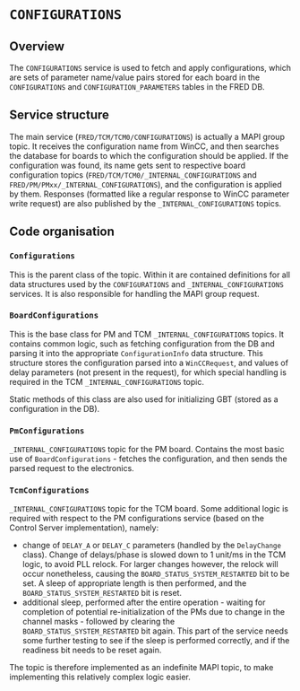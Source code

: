 # `CONFIGURATIONS`

## Overview
The `CONFIGURATIONS` service is used to fetch and apply configurations, which are sets of parameter name/value pairs stored for each board in the `CONFIGURATIONS` and `CONFIGURATION_PARAMETERS` tables in the FRED DB.

## Service structure
The main service (`FRED/TCM/TCM0/CONFIGURATIONS`) is actually a MAPI group topic. It receives the configuration name from WinCC, and then searches the database for boards to which the configuration should be applied. If the configuration was found, its name gets sent to respective board configuration topics (`FRED/TCM/TCM0/_INTERNAL_CONFIGURATIONS` and `FRED/PM/PMxx/_INTERNAL_CONFIGURATIONS`), and the configuration is applied by them. Responses (formatted like a regular response to WinCC parameter write request) are also published by the `_INTERNAL_CONFIGURATIONS` topics.

## Code organisation

### `Configurations`
This is the parent class of the topic. Within it are contained definitions for all data structures used by the `CONFIGURATIONS` and `_INTERNAL_CONFIGURATIONS` services. It is also responsible for handling the MAPI group request.

### `BoardConfigurations`
This is the base class for PM and TCM `_INTERNAL_CONFIGURATIONS` topics. It contains common logic, such as fetching configuration from the DB and parsing it into the appropriate `ConfigurationInfo` data structure. This structure stores the configuration parsed into a `WinCCRequest`, and values of delay parameters (not present in the request), for which special handling is required in the TCM `_INTERNAL_CONFIGURATIONS` topic.

Static methods of this class are also used for initializing GBT (stored as a configuration in the DB).

### `PmConfigurations`
`_INTERNAL_CONFIGURATIONS` topic for the PM board. Contains the most basic use of `BoardConfigurations` - fetches the configuration, and then sends the parsed request to the electronics.

### `TcmConfigurations`
`_INTERNAL_CONFIGURATIONS` topic for the TCM board. Some additional logic is required with respect to the PM configurations service (based on the Control Server implementation), namely:
- change of `DELAY_A` or `DELAY_C` parameters (handled by the `DelayChange` class). Change of delays/phase is slowed down to 1 unit/ms in the TCM logic, to avoid PLL relock. For larger changes however, the relock will occur nonetheless, causing the `BOARD_STATUS_SYSTEM_RESTARTED` bit to be set. A sleep of appropriate length is then performed, and the `BOARD_STATUS_SYSTEM_RESTARTED` bit is reset.
- additional sleep, performed after the entire operation - waiting for completion of potential re-initialization of the PMs due to change in the channel masks - followed by clearing the `BOARD_STATUS_SYSTEM_RESTARTED` bit again. This part of the service needs some further testing to see if the sleep is performed correctly, and if the readiness bit needs to be reset again.

The topic is therefore implemented as an indefinite MAPI topic, to make implementing this relatively complex logic easier.
